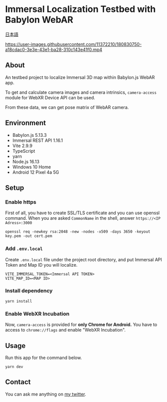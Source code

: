 # Immersal Localization Testbed with Babylon WebAR

[日本語](./README_ja.md)

https://user-images.githubusercontent.com/11372210/180830750-a18cdac0-3e3e-43e1-ba28-310c143e41f0.mp4

## About

An testbed project to localize Immersal 3D map within Babylon.js WebAR app.

To get and calculate camera images and camera intrinsics, `camera-access` module for WebXR Device API can be used.

From these data, we can get pose matrix of WebAR camera.

## Environment

- Babylon.js 5.13.3
- Immersal REST API 1.16.1
- Vite 2.9.9
- TypeScript
- yarn
- Node.js 16.13
- Windows 10 Home
- Android 12 Pixel 4a 5G

## Setup

### Enable https

First of all, you have to create SSL/TLS certificate and you can use openssl command.
When you are asked `CommonName` in the shell, answer `https://<IP Adress>:3000`

```
openssl req -newkey rsa:2048 -new -nodes -x509 -days 3650 -keyout key.pem -out cert.pem
```

### Add `.env.local`

Create `.env.local` file under the project root directory,
and put Immersal API Token and Map ID you will localize.

```
VITE_IMMERSAL_TOKEN=<Immersal API TOKEN>
VITE_MAP_ID=<MAP ID>
```

### Install dependency

```
yarn install
```

### Enable WebXR Incubation

Now, `camera-access` is provided for **only Chrome for Android.**
You have to access to `chrome://flags` and enable "WebXR Incubation".

## Usage

Run this app for the command below.

```
yarn dev
```

## Contact

You can ask me anything on [my twitter](https://twitter.com/ninisan_drumath).
